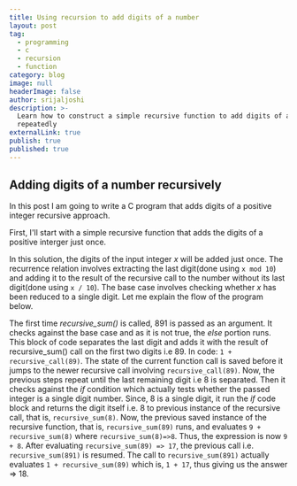 ```yaml
---
title: Using recursion to add digits of a number
layout: post
tag:
  - programming
  - c
  - recursion
  - function
category: blog
image: null
headerImage: false
author: srijaljoshi
description: >-
  Learn how to construct a simple recursive function to add digits of a number
  repeatedly
externalLink: true
publish: true
published: true
---
```

## Adding digits of a number recursively

In this post I am going to write a C program that adds digits of a positive integer recursive approach.

First, I'll start with a simple recursive function that adds the digits of a positive interger just once.

<script src="//repl.it/embed/NshP/0.js"></script>

In this solution, the digits of the input integer *x* will be added just once. The recurrence relation involves extracting the last digit(done using ```x mod 10```) and adding it to the result of the recursive call to the number without its last digit(done using ```x / 10```).  The base case involves checking whether *x* has been reduced to a single digit. Let me explain the flow of the program below.

The first time *recursive_sum()* is called, 891 is passed as an argument. It checks against the base case and as it is not true, the *else* portion runs. This block of code separates the last digit and adds it with the result of recursive_sum() call on the first two digits i.e 89. In code: ``` 1 + recursive_call(89) ```. The state of the current function call is saved before it jumps to the newer recursive call involving ```recursive_call(89)```. Now, the previous steps repeat until the last remaining digit i.e 8 is separated. Then it checks against the *if* condition which actually tests whether the passed integer is a single digit number. Since, 8 is a single digit, it run the *if* code block and returns the digit itself i.e. 8 to previous instance of the recursive call, that is, ```recursive_sum(8)```. Now, the previous saved instance of the recursive function, that is, ```recursive_sum(89)``` runs, and evaluates ```9 + recursive_sum(8)``` where ```recursive_sum(8)=>8```. Thus, the expression is now ```9 + 8```. After evaluating ```recursive_sum(89) => 17```, the previous call i.e. ```recursive_sum(891)``` is resumed. The call to ```recursive_sum(891)``` actually evaluates ```1 + recursive_sum(89)``` which is, ```1 + 17```, thus giving us the answer => 18.